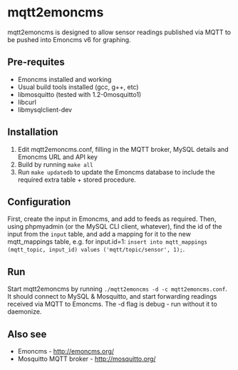 mqtt2emoncms
============
mqtt2emoncms is designed to allow sensor readings published via MQTT to be pushed into Emoncms v6 for graphing.

Pre-requites
-------------
* Emoncms installed and working
* Usual build tools installed (gcc, g++, etc)
* libmosquitto (tested with 1.2-0mosquitto1)
* libcurl
* libmysqlclient-dev

Installation
------------
1) Edit mqtt2emoncms.conf, filling in the MQTT broker, MySQL details and Emoncms URL and API key
2) Build by running `make all`
3) Run `make updatedb` to update the Emoncms database to include the required extra table + stored procedure.

Configuration
-------------
First, create the input in Emoncms, and add to feeds as required.
Then, using phpmyadmin (or the MySQL CLI client, whatever), find the id of the input from the `input` table, and add a mapping for it to the new mqtt_mappings table, e.g. for input.id=1:
`insert into mqtt_mappings (mqtt_topic, input_id) values ('mqtt/topic/sensor', 1);`.

Run
---
Start mqtt2emoncms by running `./mqtt2emoncms -d -c mqtt2emoncms.conf`. It should connect to MySQL & Mosquitto, and start forwarding readings received via MQTT to Emoncms. The -d flag is debug - run without it to daemonize.

Also see
--------
* Emoncms - http://emoncms.org/
* Mosquitto MQTT broker - http://mosquitto.org/
